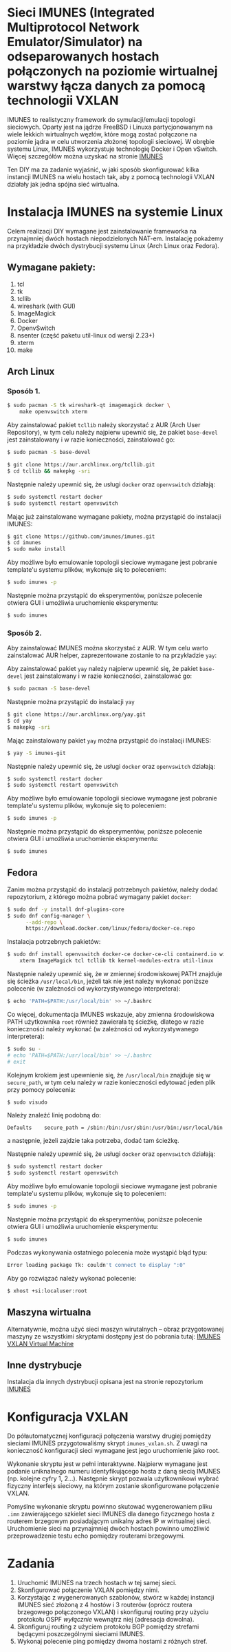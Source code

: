# Sieci IMUNES (Integrated Multiprotocol Network Emulator/Simulator) na odseparowanych hostach połączonych na poziomie wirtualnej warstwy łącza danych za pomocą technologii VXLAN

IMUNES to realistyczny framework do symulacji/emulacji topologii sieciowych. Oparty jest na jądrze FreeBSD i Linuxa partycjonowanym na wiele lekkich wirtualnych węzłów, które mogą zostać połączone na poziomie jądra w celu utworzenia złożonej topologii sieciowej. W obrębie systemu Linux, IMUNES wykorzystuje technologię Docker i Open vSwitch. Więcej szczegółów można uzyskać na stronie [IMUNES](http://imunes.net/)

Ten DIY ma za zadanie wyjaśnić, w jaki sposób skonfigurować kilka instancji IMUNES na wielu hostach tak, aby z pomocą technologii VXLAN działały jak jedna spójna sieć wirtualna. 

# Instalacja IMUNES na systemie Linux
Celem realizacji DIY wymagane jest zainstalowanie frameworka na przynajmniej dwóch hostach niepodzielonych NAT-em. Instalację pokażemy na przykładzie dwóch dystrybucji systemu Linux (Arch Linux oraz Fedora).


## Wymagane pakiety:
1. tcl
2. tk
3. tcllib
4. wireshark (with GUI)
5. ImageMagick
6. Docker
7. OpenvSwitch
8. nsenter (część paketu util-linux od wersji 2.23+)
9. xterm
10. make



## Arch Linux

### Sposób 1.

```bash
$ sudo pacman -S tk wireshark-qt imagemagick docker \
    make openvswitch xterm
```

Aby zainstalować pakiet `tcllib` należy skorzystać z AUR (Arch User Repository), w tym celu należy najpierw upewnić się, że pakiet `base-devel` jest zainstalowany i w razie konieczności, zainstalować go:

```bash
$ sudo pacman -S base-devel
```


```bash
$ git clone https://aur.archlinux.org/tcllib.git
$ cd tcllib && makepkg -sri
```

Następnie należy upewnić się, że usługi `docker` oraz `openvswitch` działają:

```bash
$ sudo systemctl restart docker
$ sudo systemctl restart openvswitch
```

Mając już zainstalowane wymagane pakiety, można przystąpić do instalacji IMUNES:

```bash
$ git clone https://github.com/imunes/imunes.git
$ cd imunes
$ sudo make install
```

Aby możliwe było emulowanie topologii sieciowe wymagane jest pobranie template'u systemu plików, wykonuje się to poleceniem:

```bash
$ sudo imunes -p
```

Następnie można przystąpić do eksperymentów, poniższe polecenie otwiera GUI i umożliwia uruchomienie eksperymentu:

```bash
$ sudo imunes
```

### Sposób 2.

Aby zainstalować IMUNES można skorzystać z AUR. W tym celu warto zainstalować AUR helper, zaprezentowane zostanie to na przykładzie `yay`:


Aby zainstalować pakiet `yay` należy najpierw upewnić się, że pakiet `base-devel` jest zainstalowany i w razie konieczności, zainstalować go:

```bash
$ sudo pacman -S base-devel
```

Następnie można przystąpić do instalacji `yay`

```bash
$ git clone https://aur.archlinux.org/yay.git
$ cd yay
$ makepkg -sri
```

Mając zainstalowany pakiet `yay` można przystąpić do instalacji IMUNES:


```bash
$ yay -S imunes-git
```

Następnie należy upewnić się, że usługi `docker` oraz `openvswitch` działają:

```bash
$ sudo systemctl restart docker
$ sudo systemctl restart openvswitch
```

Aby możliwe było emulowanie topologii sieciowe wymagane jest pobranie template'u systemu plików, wykonuje się to poleceniem:

```bash
$ sudo imunes -p
```

Następnie można przystąpić do eksperymentów, poniższe polecenie otwiera GUI i umożliwia uruchomienie eksperymentu:

```bash
$ sudo imunes
```

## Fedora

Zanim można przystąpić do instalacji potrzebnych pakietów, należy dodać repozytorium, z którego można pobrać wymagany pakiet `docker`:

```bash
$ sudo dnf -y install dnf-plugins-core
$ sudo dnf config-manager \
      --add-repo \
      https://download.docker.com/linux/fedora/docker-ce.repo
```


Instalacja potrzebnych pakietów:

```bash
$ sudo dnf install openvswitch docker-ce docker-ce-cli containerd.io wireshark-qt \
    xterm ImageMagick tcl tcllib tk kernel-modules-extra util-linux
```

Następnie należy upewnić się, że w zmiennej środowiskowej PATH znajduje się ścieżka `/usr/local/bin`, jeżeli tak nie jest należy wykonać poniższe polecenie (w zależności od wykorzystywanego interpretera):

```bash
$ echo 'PATH=$PATH:/usr/local/bin' >> ~/.bashrc
```

Co więcej, dokumentacja IMUNES wskazuje, aby zmienna środowiskowa PATH użytkownika `root` również zawierała tę ścieżkę, dlatego w razie konieczności należy wykonać (w zależności od wykorzystywanego interpretera):

```bash
$ sudo su -
# echo 'PATH=$PATH:/usr/local/bin' >> ~/.bashrc
# exit
```

Kolejnym krokiem jest upewnienie się, że `/usr/local/bin` znajduje się w `secure_path`, w tym celu należy w razie konieczności edytować jeden plik przy pomocy polecenia:

```bash
$ sudo visudo
```

Należy znaleźć linię podobną do:

```
Defaults    secure_path = /sbin:/bin:/usr/sbin:/usr/bin:/usr/local/bin
```

a następnie, jeżeli zajdzie taka potrzeba, dodać tam ścieżkę.


Następnie należy upewnić się, że usługi `docker` oraz `openvswitch` działają:

```bash
$ sudo systemctl restart docker
$ sudo systemctl restart openvswitch
```

Aby możliwe było emulowanie topologii sieciowe wymagane jest pobranie template'u systemu plików, wykonuje się to poleceniem:

```bash
$ sudo imunes -p
```

Następnie można przystąpić do eksperymentów, poniższe polecenie otwiera GUI i umożliwia uruchomienie eksperymentu:

```bash
$ sudo imunes
```

Podczas wykonywania ostatniego polecenia może wystąpić błąd typu:

```bash
Error loading package Tk: couldn't connect to display ":0"
```

Aby go rozwiązać należy wykonać polecenie:

```bash
$ xhost +si:localuser:root
```

## Maszyna wirtualna

Alternatywnie, można użyć sieci maszyn wirutalnych – obraz przygotowanej maszyny ze wszystkimi skryptami dostępny jest do pobrania tutaj: [IMUNES VXLAN Virtual Machine](https://drive.google.com/open?id=1R70IWO3-jHEkoUk4p1LOA9otzN7H4BY7)

## Inne dystrybucje

Instalacja dla innych dystrybucji opisana jest na stronie repozytorium [IMUNES](https://github.com/imunes/imunes)

# Konfiguracja VXLAN
Do półautomatycznej konfiguracji połączenia warstwy drugiej pomiędzy sieciami IMUNES przygotowaliśmy skrypt `imunes_vxlan.sh`. Z uwagi na konieczność konfiguracji sieci wymagane jest jego uruchomienie jako root.

Wykonanie skryptu jest w pełni interaktywne. Najpierw wymagane jest podanie uniknalnego numeru identyfikującego hosta z daną siecią IMUNES (np. kolejne cyfry 1, 2...). Następnie skrypt pozwala użytkownikowi wybrać fizyczny interfejs sieciowy, na którym zostanie skonfigurowane połączenie VXLAN.

Pomyślne wykonanie skryptu powinno skutować wygenerowaniem pliku `.imn` zawierającego szkielet sieci IMUNES dla danego fizycznego hosta z routerem brzegowym posiadającym unikalny adres IP w wirtualnej sieci. Uruchomienie sieci na przynajmniej dwóch hostach powinno umożliwić przeprowadzenie testu echo pomiędzy routerami brzegowymi.

# Zadania
1. Uruchomić IMUNES na trzech hostach w tej samej sieci.
2. Skonfigurować połączenie VXLAN pomiędzy nimi.
3. Korzystając z wygenerowanych szablonów, stwórz w każdej instancji IMUNES sieć złożoną z 4 hostów i 3 routerów (oprócz routera brzegowego połączonego VXLAN) i skonfiguruj routing przy użyciu protokołu OSPF *wyłącznie* wewnątrz niej (adresacja dowolna).
4. Skonfiguruj routing z użyciem protokołu BGP pomiędzy strefami będącymi poszczególnymi sieciami IMUNES.
5. Wykonaj polecenie ping pomiędzy dwoma hostami z różnych stref. 
